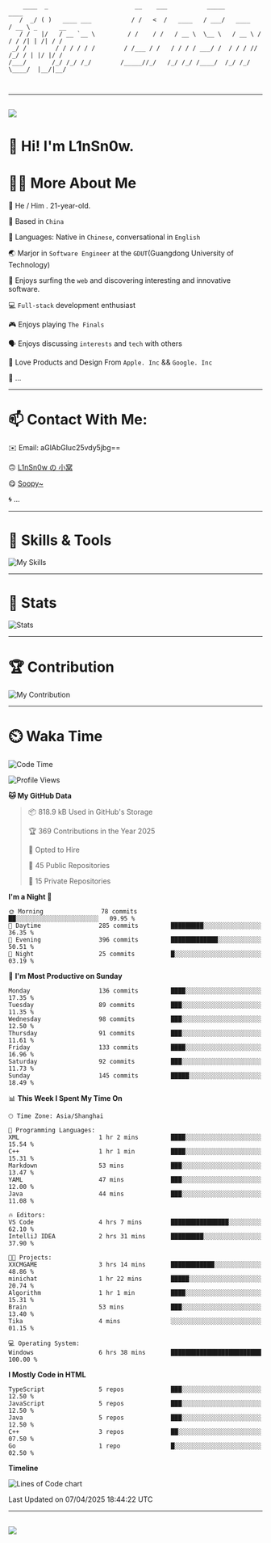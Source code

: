 ```

    ____  _                        __    ___           _____           ____           
   /  _/ ( )   ____ ___           / /   <  /   ____   / ___/   ____   / __ \ _      __
   / /   |/   / __ `__ \         / /    / /   / __ \  \__ \   / __ \ / / / /| | /| / /
 _/ /        / / / / / /        / /___ / /   / / / / ___/ /  / / / // /_/ / | |/ |/ / 
/___/       /_/ /_/ /_/        /_____//_/   /_/ /_/ /____/  /_/ /_/ \____/  |__/|__/  
                                                                                      
                                          

```

---

##
![](https://raw.githubusercontent.com/lin-snow/lin-snow/output/github-contribution-grid-snake-dark.svg)

# 👋 Hi! I'm L1nSn0w.

# 👨‍💻 More About Me

🤠 He / Him . 21-year-old.

🎈 Based in `China`
  
🤔 Languages: Native in `Chinese`, conversational in `English`

🌏 Marjor in `Software Engineer` at the `GDUT`(Guangdong University of Technology)

🛟 Enjoys surfing the `web` and discovering interesting and innovative software.

💻 `Full-stack` development enthusiast

🎮 Enjoys playing `The Finals`

🗣️ Enjoys discussing `interests` and `tech` with others

👾 Love Products and Design From `Apple. Inc` && `Google. Inc`  

🤪 ...

---

# 📫 Contact With Me:

✉️ Email: aGlAbGluc25vdy5jbg==

🙃 [L1nSn0w の 小窝](https://linsnow.cn)

😋 [Soopy~](https://soopy.cn)

🌀 ...

---

# 🔮 Skills & Tools

![My Skills](/assets/skillicons.svg)

---

# 🍟 Stats

![Stats](https://github-profile-trophy.vercel.app/?username=lin-snow&theme=nord&no-frame=true&column=9)

<!-- <div style="text-align: center;">
    <a href="https://github.com/lin-snow">
        <img align="center" src="https://githubstat.linsnow.cn/api/top-langs/?username=lin-snow&layout=donut&langs_count=8" />
    </a>
    <a href="https://github.com/lin-snow">
        <img align="center" src="https://githubstat.linsnow.cn/api?username=lin-snow&count_private=true&show_icons=true&theme=default&show=reviews,discussions_started,discussions_answered,prs_merged,prs_merged_percentage" />
    </a>
</div> -->

---

# 🏆 Contribution

![My Contribution](https://activitygraph.linsnow.cn/graph?username=lin-snow&theme=github-compact&days=30)

---

# ⏲️ Waka Time

<!--START_SECTION:waka-->
![Code Time](http://img.shields.io/badge/Code%20Time-606%20hrs%202%20mins-blue)

![Profile Views](http://img.shields.io/badge/Profile%20Views-7-blue)

**🐱 My GitHub Data** 

> 📦 818.9 kB Used in GitHub's Storage 
 > 
> 🏆 369 Contributions in the Year 2025
 > 
> 💼 Opted to Hire
 > 
> 📜 45 Public Repositories 
 > 
> 🔑 15 Private Repositories 
 > 
**I'm a Night 🦉** 

```text
🌞 Morning                78 commits          ██░░░░░░░░░░░░░░░░░░░░░░░   09.95 % 
🌆 Daytime                285 commits         █████████░░░░░░░░░░░░░░░░   36.35 % 
🌃 Evening                396 commits         █████████████░░░░░░░░░░░░   50.51 % 
🌙 Night                  25 commits          █░░░░░░░░░░░░░░░░░░░░░░░░   03.19 % 
```
📅 **I'm Most Productive on Sunday** 

```text
Monday                   136 commits         ████░░░░░░░░░░░░░░░░░░░░░   17.35 % 
Tuesday                  89 commits          ███░░░░░░░░░░░░░░░░░░░░░░   11.35 % 
Wednesday                98 commits          ███░░░░░░░░░░░░░░░░░░░░░░   12.50 % 
Thursday                 91 commits          ███░░░░░░░░░░░░░░░░░░░░░░   11.61 % 
Friday                   133 commits         ████░░░░░░░░░░░░░░░░░░░░░   16.96 % 
Saturday                 92 commits          ███░░░░░░░░░░░░░░░░░░░░░░   11.73 % 
Sunday                   145 commits         █████░░░░░░░░░░░░░░░░░░░░   18.49 % 
```


📊 **This Week I Spent My Time On** 

```text
🕑︎ Time Zone: Asia/Shanghai

💬 Programming Languages: 
XML                      1 hr 2 mins         ████░░░░░░░░░░░░░░░░░░░░░   15.54 % 
C++                      1 hr 1 min          ████░░░░░░░░░░░░░░░░░░░░░   15.31 % 
Markdown                 53 mins             ███░░░░░░░░░░░░░░░░░░░░░░   13.47 % 
YAML                     47 mins             ███░░░░░░░░░░░░░░░░░░░░░░   12.00 % 
Java                     44 mins             ███░░░░░░░░░░░░░░░░░░░░░░   11.08 % 

🔥 Editors: 
VS Code                  4 hrs 7 mins        ████████████████░░░░░░░░░   62.10 % 
IntelliJ IDEA            2 hrs 31 mins       █████████░░░░░░░░░░░░░░░░   37.90 % 

🐱‍💻 Projects: 
XXCMGAME                 3 hrs 14 mins       ████████████░░░░░░░░░░░░░   48.86 % 
minichat                 1 hr 22 mins        █████░░░░░░░░░░░░░░░░░░░░   20.74 % 
Algorithm                1 hr 1 min          ████░░░░░░░░░░░░░░░░░░░░░   15.31 % 
Brain                    53 mins             ███░░░░░░░░░░░░░░░░░░░░░░   13.40 % 
Tika                     4 mins              ░░░░░░░░░░░░░░░░░░░░░░░░░   01.15 % 

💻 Operating System: 
Windows                  6 hrs 38 mins       █████████████████████████   100.00 % 
```

**I Mostly Code in HTML** 

```text
TypeScript               5 repos             ███░░░░░░░░░░░░░░░░░░░░░░   12.50 % 
JavaScript               5 repos             ███░░░░░░░░░░░░░░░░░░░░░░   12.50 % 
Java                     5 repos             ███░░░░░░░░░░░░░░░░░░░░░░   12.50 % 
C++                      3 repos             ██░░░░░░░░░░░░░░░░░░░░░░░   07.50 % 
Go                       1 repo              █░░░░░░░░░░░░░░░░░░░░░░░░   02.50 % 
```



**Timeline**

![Lines of Code chart](https://raw.githubusercontent.com/lin-snow/lin-snow/main/assets/bar_graph.png)


 Last Updated on 07/04/2025 18:44:22 UTC
<!--END_SECTION:waka-->



---
##
![](./profile-3d-contrib/profile-night-rainbow.svg)
